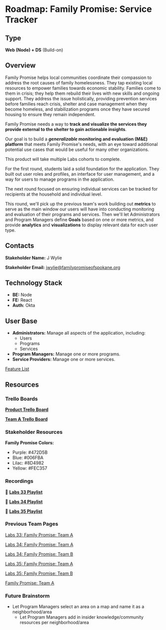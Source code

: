 # Roadmap: Family Promise: Service Tracker

## Type

**Web (Node) + DS** (Build-on)

## Overview

Family Promise helps local communities coordinate their compassion to address the root causes of family homelessness. They tap existing local resources to empower families towards economic stability. Families come to them in crisis; they help them rebuild their lives with new skills and ongoing support. They address the issue holistically, providing prevention services before families reach crisis, shelter and case management when they become homeless, and stabilization programs once they have secured housing to ensure they remain independent.

Family Promise needs a way to **track and visualize the services they provide external to the shelter to gain actionable insights**.

Our goal is to build a **_generalizable_ monitoring and evaluation (M&E) platform** that meets Family Promise's needs, with an eye toward additional potential use cases that would be useful for many other organizations.

This product will take multiple Labs cohorts to complete.

For the first round, students laid a solid foundation for the application. They built out user roles and profiles, an interface for user management, and a way for users to manage programs in the application.

The next round focused on ensuring individual services can be tracked for recipients at the household and individual level.

This round, we'll pick up the previous team's work building out **metrics** to serve as the main window our users will have into conducting monitoring and evaluation of their programs and services. Then we'll let Administrators and Program Managers define **Goals** based on one or more metrics, and provide **analytics** and **visualizations** to display relevant data for each user type.

## Contacts

**Stakeholder Name:** J Wylie

**Stakeholder Email:** [jwylie@familypromiseofspokane.org](mailto:jwylie@familypromiseofspokane.org)

## Technology Stack

- **BE:** Node
- **FE:** React
- **Auth:** Okta

## User Base

- **Administrators:** Manage all aspects of the application, including:
  - Users
  - Programs
  - Services
- **Program Managers:** Manage one or more programs.
- **Service Providers:** Manage one or more services.

[Feature List](Roadmap%20Family%20Promise%20Service%20Tracker%20f9b2d18d74bc4e3aacb9e223e34f87b6/Feature%20List%202d91c5d49e964bb7a02b7fd420b876f1.csv)

## Resources

### Trello Boards

**[Product Trello Board](https://trello.com/invite/b/3tDU57dX/c3402ecb4c4a579a18794a51dbd33219/family-promise-service-tracker)**

**[Team A Trello Board](https://trello.com/invite/b/U8UUCBeb/1e2fa0c9b49a4f8b327874bebec596ff/family-promise-a)**

### Stakeholder Resources

**Family Promise Colors:**

- Purple: #472D5B
- Blue: #006FBA
- Lilac: #8D4982
- Yellow: #FEC357

### Recordings

📼 **[Labs 33 Playlist](https://www.youtube.com/playlist?list=PLWX9jswdDQ0WPE7UjrgmGx-nkI8ZuN0lg)**

📼 **[Labs 34 Playlist](https://youtube.com/playlist?list=PLWX9jswdDQ0VP4avK4t33TMpOz_AnBnw7)**

📼 **[Labs 35 Playlist](https://youtube.com/playlist?list=PLWX9jswdDQ0V0521r_6qoVRdkjc4NItEl)**

### Previous Team Pages

[Labs 33: Family Promise: Team A](Roadmap%20Family%20Promise%20Service%20Tracker%20f9b2d18d74bc4e3aacb9e223e34f87b6/Labs%2033%20Family%20Promise%20Team%20A%20339e5f0361364361bb92eaebe0bcd2d2.md)

[Labs 34: Family Promise: Team A](Roadmap%20Family%20Promise%20Service%20Tracker%20f9b2d18d74bc4e3aacb9e223e34f87b6/Labs%2034%20Family%20Promise%20Team%20A%2081bcfd1d8c0b405687f98381aaf95ec3.md)

[Labs 34: Family Promise: Team B](Roadmap%20Family%20Promise%20Service%20Tracker%20f9b2d18d74bc4e3aacb9e223e34f87b6/Labs%2034%20Family%20Promise%20Team%20B%20dd087240fc1a472fb9ef01c5a69448c9.md)

[Labs 35: Family Promise: Team A](Roadmap%20Family%20Promise%20Service%20Tracker%20f9b2d18d74bc4e3aacb9e223e34f87b6/Labs%2035%20Family%20Promise%20Team%20A%20529d471a48054730960bbb5163fb5806.md)

[Labs 35: Family Promise: Team B](Roadmap%20Family%20Promise%20Service%20Tracker%20f9b2d18d74bc4e3aacb9e223e34f87b6/Labs%2035%20Family%20Promise%20Team%20B%202490e05ca1f54fdf920bfb956552e46f.md)

[Family Promise: Team A](Roadmap%20Family%20Promise%20Service%20Tracker%20f9b2d18d74bc4e3aacb9e223e34f87b6/Family%20Promise%20Team%20A%2027fff18d016f4f0cb087fd6f7d84dc0d.md)

### Future Brainstorm

- Let Program Managers select an area on a map and name it as a neighborhood/area
  - Let Program Managers add in insider knowledge/community resources per neighborhood/area
